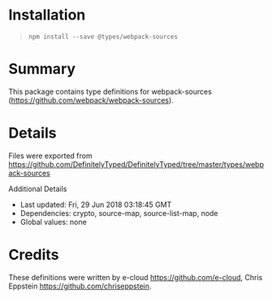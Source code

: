 # Installation> `npm install --save @types/webpack-sources`# SummaryThis package contains type definitions for webpack-sources (https://github.com/webpack/webpack-sources).# DetailsFiles were exported from https://github.com/DefinitelyTyped/DefinitelyTyped/tree/master/types/webpack-sourcesAdditional Details * Last updated: Fri, 29 Jun 2018 03:18:45 GMT * Dependencies: crypto, source-map, source-list-map, node * Global values: none# CreditsThese definitions were written by e-cloud <https://github.com/e-cloud>, Chris Eppstein <https://github.com/chriseppstein>.
